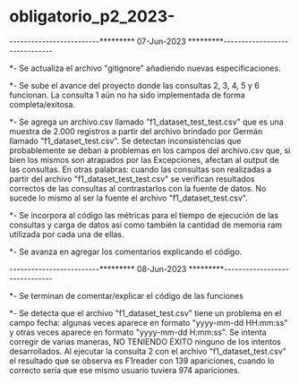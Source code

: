 # obligatorio_p2_2023-


-------------------------*********  07-Jun-2023 *********------------------------------

*- Se actualiza el archivo "gitignore" añadiendo nuevas especificaciones.

*- Se sube el avance del proyecto donde las consultas 2, 3, 4, 5 y 6 funcionan. La consulta 1 aún no ha sido implementada
de forma completa/exitosa.

*- Se agrega un archivo.csv llamado "f1_dataset_test_test.csv" que es una muestra de 2.000 registros a partir del archivo
brindado por Germán llamado "f1_dataset_test.csv". Se detectan inconsistencias que probablemente se deban a problemas
en los campos del archivo.csv que, si bien los mismos son atrapados por las Excepciones, afectan al output de las consultas.
En otras palabras: cuando las consultas son realizadas a partir del archivo "f1_dataset_test_test.csv" se verifican resultados
correctos de las consultas al contrastarlos con la fuente de datos. No sucede lo mismo al ser la fuente el archivo
"f1_dataset_test.csv".

*- Se incorpora al código las métricas para el tiempo de ejecución de las consultas y carga de datos así como también
la cantidad de memoria ram utilizada por cada una de ellas.

*- Se avanza en agregar los comentarios explicando el código.


-------------------------*********  08-Jun-2023 *********------------------------------

*- Se terminan de comentar/explicar el código de las funciones

*- Se detecta que el archivo "f1_dataset_test.csv" tiene un problema en el campo fecha: algunas veces aparece en formato
  "yyyy-mm-dd HH:mm:ss"  y  otras veces aparece en formato "yyyy-mm-dd H:mm:ss".  Se intenta corregir de varias maneras,
  NO TENIENDO ÉXITO ninguno de los intentos desarrollados. Al ejecutar la consulta 2 con el archivo "f1_dataset_test.csv"
  el resultado que se observa es  F1reader con 139 apariciones, cuando lo correcto sería que ese mismo usuario tuviera
  974 apariciones.
